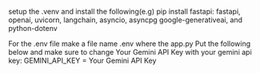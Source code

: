setup the .venv and
install the following(e.g) pip install fastapi:
fastapi,
openai,
uvicorn,
langchain,
asyncio,
asyncpg
google-generativeai, and 
python-dotenv

For the .env file
make a file name .env where the app.py
Put the following below and make sure to change Your Gemini API Key with your gemini api key:
GEMINI_API_KEY = Your Gemini API Key
